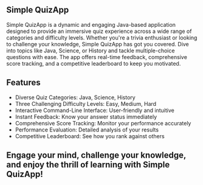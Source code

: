 ## Simple QuizApp

  Simple QuizApp is a dynamic and engaging Java-based application designed to provide an immersive quiz experience across 
  a wide range of categories and difficulty levels. Whether you're a trivia enthusiast or looking to challenge your knowledge, 
  Simple QuizApp has got you covered. Dive into topics like Java, Science, or History and tackle multiple-choice questions with ease. 
  The app offers real-time feedback, comprehensive score tracking, and a competitive leaderboard to keep you motivated.

## Features 

- Diverse Quiz Categories: Java, Science, History
- Three Challenging Difficulty Levels: Easy, Medium, Hard
- Interactive Command-Line Interface: User-friendly and intuitive
- Instant Feedback: Know your answer status immediately
- Comprehensive Score Tracking: Monitor your performance accurately
- Performance Evaluation: Detailed analysis of your results
- Competitive Leaderboard: See how you rank against others

## Engage your mind, challenge your knowledge, and enjoy the thrill of learning with Simple QuizApp!

